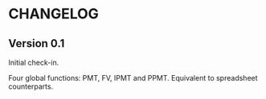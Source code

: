 # CHANGELOG

## Version 0.1

Initial check-in.

Four global functions: PMT, FV, IPMT and PPMT. Equivalent to spreadsheet counterparts.